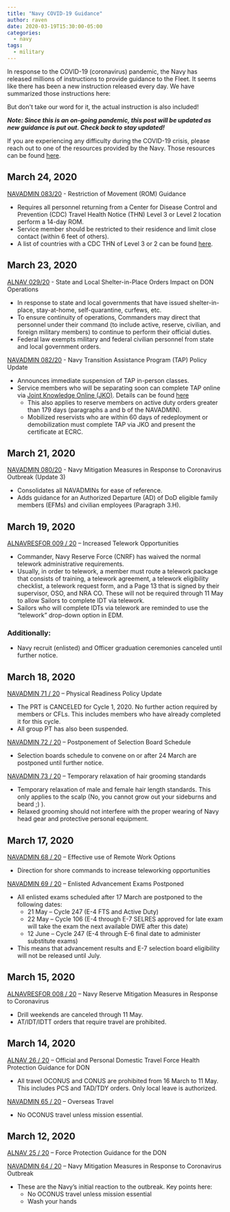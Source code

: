 ```yaml
---
title: "Navy COVID-19 Guidance"
author: raven
date: 2020-03-19T15:30:00-05:00
categories:
  - navy
tags:
  - military
---
```


In response to the COVID-19 (coronavirus) pandemic, the Navy has released millions of instructions to provide guidance to the Fleet. It seems like there has been a new instruction released every day. We have summarized those instructions here:

But don't take our word for it, the actual instruction is also included!

<!--more-->

***Note: Since this is an on-going pandemic, this post will be updated as new guidance is put out. Check back to stay updated!***

If you are experiencing any difficulty during the COVID-19 crisis, please reach out to one of the resources provided by the Navy. Those resources can be found [here](/blog/navy-resources/).

## March 24, 2020

[NAVADMIN 083/20](https://www.public.navy.mil/bupers-npc/reference/messages/Documents/NAVADMINS/NAV2020/NAV20083.txt) - Restriction of Movement (ROM) Guidance

* Requires all personnel returning from a Center for Disease Control and Prevention (CDC) Travel Health Notice (THN) Level 3 or Level 2 location perform a 14-day ROM. 
* Service member should be restricted to their residence and limit close contact (within 6 feet of others).
* A list of countries with a CDC THN of Level 3 or 2 can be found [here](https://www.cdc.gov/coronavirus/2019-ncov/travelers/map-and-travel-notices.html).


## March 23, 2020

[ALNAV 029/20](https://www.public.navy.mil/bupers-npc/reference/messages/Documents/ALNAVS/ALN2020/ALN20029.txt) - State and Local Shelter-in-Place Orders Impact on DON Operations

* In response to state and local governments that have issued shelter-in-place, stay-at-home, self-quarantine, curfews, etc.
* To ensure continuity of operations, Commanders may direct that personnel under their command (to include active, reserve, civilian, and foreign military members) to continue to perform their official duties.
* Federal law exempts military and federal civilian personnel from state and local government orders.

[NAVADMIN 082/20](https://www.public.navy.mil/bupers-npc/reference/messages/Documents/NAVADMINS/NAV2020/NAV20082.txt) - Navy Transition Assistance Program (TAP) Policy Update

* Announces immediate suspension of TAP in-person classes.
* Service members who will be separating soon can complete TAP online via [Joint Knowledge Online (JKO)](https://jkodirect.jten.mil). Details can be found [here](https://webdm.dmdc.osd.mil/dodtap/virtual_curriculum.html)
    * This also applies to reserve members on active duty orders greater than 179 days (paragraphs a and b of the NAVADMIN).
    * Mobilized reservists who are within 60 days of redeployment or demobilization must complete TAP via JKO and present the certificate at ECRC.

## March 21, 2020

[NAVADMIN 080/20](https://www.public.navy.mil/bupers-npc/reference/messages/Documents/NAVADMINS/NAV2020/NAV20080.txt) - Navy Mitigation Measures in Response to Coronavirus Outbreak (Update 3)

* Consolidates all NAVADMINs for ease of reference.
* Adds guidance for an Authorized Departure (AD) of DoD eligible family members (EFMs) and civilian employees (Paragraph 3.H).


## March 19, 2020

[ALNAVRESFOR 009 / 20](https://www.public.navy.mil/nrh/ALNAVRESFOR/ALNAVRESFOR%202020/2020%20ALNAVRESFOR%20CNRF/2020%20ALNAVRESFOR%20009%20CNRF-NAVY%20RESERVE%20ENHANCED%20TELECOMMUTING%20PROCEDURES.txt) – Increased Telework Opportunities

* Commander, Navy Reserve Force (CNRF) has waived the normal telework administrative requirements.
* Usually, in order to telework, a member must route a telework package that consists of training, a telework agreement, a telework eligibility checklist, a telework request form, and a Page 13 that is signed by their supervisor, OSO, and NRA CO. These will not be required through 11 May to allow Sailors to complete IDT via telework.
* Sailors who will complete IDTs via telework are reminded to use the “telework” drop-down option in EDM.

### Additionally:

* Navy recruit (enlisted) and Officer graduation ceremonies canceled until further notice.


## March 18, 2020

[NAVADMIN 71 / 20](https://www.public.navy.mil/bupers-npc/reference/messages/Documents/NAVADMINS/NAV2020/NAV20071.txt) – Physical Readiness Policy Update

* The PRT is CANCELED for Cycle 1, 2020. No further action required by members or CFLs. This includes members who have already completed it for this cycle.
* All group PT has also been suspended.

[NAVADMIN 72 / 20](https://www.public.navy.mil/bupers-npc/reference/messages/Documents/NAVADMINS/NAV2020/NAV20072.txt) – Postponement of Selection Board Schedule

* Selection boards schedule to convene on or after 24 March are postponed until further notice.

[NAVADMIN 73 / 20](https://www.public.navy.mil/bupers-npc/reference/messages/Documents/NAVADMINS/NAV2020/NAV20073.txt) – Temporary relaxation of hair grooming standards

* Temporary relaxation of male and female hair length standards. This only applies to the scalp (No, you cannot grow out your sideburns and beard ;) ).
* Relaxed grooming should not interfere with the proper wearing of Navy head gear and protective personal equipment.


## March 17, 2020

[NAVADMIN 68 / 20](https://www.public.navy.mil/bupers-npc/reference/messages/Documents/NAVADMINS/NAV2020/NAV20068.txt) – Effective use of Remote Work Options

* Direction for shore commands to increase teleworking opportunities

[NAVADMIN 69 / 20](https://www.public.navy.mil/bupers-npc/reference/messages/Documents/NAVADMINS/NAV2020/NAV20069.txt) – Enlisted Advancement Exams Postponed

* All enlisted exams scheduled after 17 March are postponed to the following dates:
  * 21 May – Cycle 247 (E-4 FTS and Active Duty)
  * 22 May – Cycle 106 (E-4 through E-7 SELRES approved for late exam will take the exam the next available DWE after this date)
  * 12 June – Cycle 247 (E-4 through E-6 final date to administer substitute exams)
* This means that advancement results and E-7 selection board eligibility will not be released until July.


## March 15, 2020

[ALNAVRESFOR 008 / 20](https://www.public.navy.mil/nrh/ALNAVRESFOR/ALNAVRESFOR%202020/2020%20ALNAVRESFOR%20CNRF/2020%20ALNAVRESFOR%20008%20CNRF-FY20%20NAVY%20RESERVE%20MITIGATION%20MEASURES%20IN%20RESPONSE%20TO%20CORONAVIRUS.txt) – Navy Reserve Mitigation Measures in Response to Coronavirus

* Drill weekends are canceled through 11 May. 
* AT/IDT/IDTT orders that require travel are prohibited.


## March 14, 2020

[ALNAV 26 / 20](https://www.public.navy.mil/bupers-npc/reference/messages/Documents/ALNAVS/ALN2020/ALN20026.txt) – Official and Personal Domestic Travel Force Health Protection Guidance for DON

* All travel OCONUS and CONUS are prohibited from 16 March to 11 May. This includes PCS and TAD/TDY orders. Only local leave is authorized.

[NAVADMIN 65 / 20](https://www.public.navy.mil/bupers-npc/reference/messages/Documents/NAVADMINS/NAV2020/NAV20065.txt) – Overseas Travel

* No OCONUS travel unless mission essential.


## March 12, 2020

[ALNAV 25 / 20](https://www.public.navy.mil/bupers-npc/reference/messages/Documents/ALNAVS/ALN2020/ALN20025.txt) – Force Protection Guidance for the DON

[NAVADMIN 64 / 20](https://www.public.navy.mil/bupers-npc/reference/messages/Documents/NAVADMINS/NAV2020/NAV20064.txt) – Navy Mitigation Measures in Response to Coronavirus Outbreak

* These are the Navy’s initial reaction to the outbreak. Key points here: 
  * No OCONUS travel unless mission essential
  * Wash your hands
